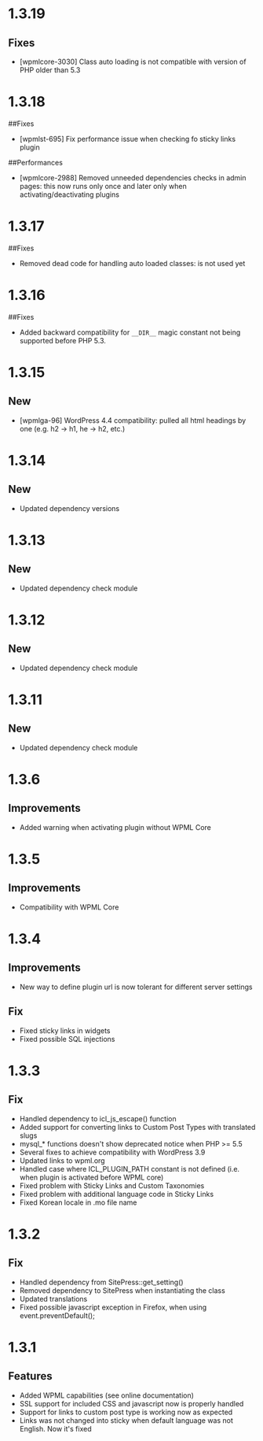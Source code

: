 # 1.3.19

## Fixes
* [wpmlcore-3030] Class auto loading is not compatible with version of PHP older than 5.3

# 1.3.18

##Fixes
* [wpmlst-695] Fix performance issue when checking fo sticky links plugin

##Performances
* [wpmlcore-2988] Removed unneeded dependencies checks in admin pages: this now runs only once and later only when activating/deactivating plugins

# 1.3.17

##Fixes
* Removed dead code for handling auto loaded classes: is not used yet

# 1.3.16

##Fixes
* Added backward compatibility for `__DIR__` magic constant not being supported before PHP 5.3.

# 1.3.15

## New
* [wpmlga-96] WordPress 4.4 compatibility: pulled all html headings by one (e.g. h2 -> h1, he -> h2, etc.)

# 1.3.14

## New
* Updated dependency versions

# 1.3.13

## New
* Updated dependency check module

# 1.3.12

## New
* Updated dependency check module

# 1.3.11

## New
* Updated dependency check module

# 1.3.6

## Improvements
* Added warning when activating plugin without WPML Core

# 1.3.5

## Improvements
* Compatibility with WPML Core

# 1.3.4

## Improvements
* New way to define plugin url is now tolerant for different server settings

## Fix
* Fixed sticky links in widgets
* Fixed possible SQL injections

# 1.3.3

## Fix
* Handled dependency to icl_js_escape() function
* Added support for converting links to Custom Post Types with translated slugs
* mysql_* functions doesn't show deprecated notice when PHP >= 5.5
* Several fixes to achieve compatibility with WordPress 3.9
* Updated links to wpml.org
* Handled case where ICL_PLUGIN_PATH constant is not defined (i.e. when plugin is activated before WPML core)
* Fixed problem with Sticky Links and Custom Taxonomies
* Fixed problem with additional language code in Sticky Links
* Fixed Korean locale in .mo file name

# 1.3.2

## Fix
* Handled dependency from SitePress::get_setting()
* Removed dependency to SitePress when instantiating the class
* Updated translations
* Fixed possible javascript exception in Firefox, when using event.preventDefault();

# 1.3.1

## Features
* Added WPML capabilities (see online documentation)
* SSL support for included CSS and javascript now is properly handled
* Support for links to custom post type is working now as expected
* Links was not changed into sticky when default language was not English. Now it's fixed
